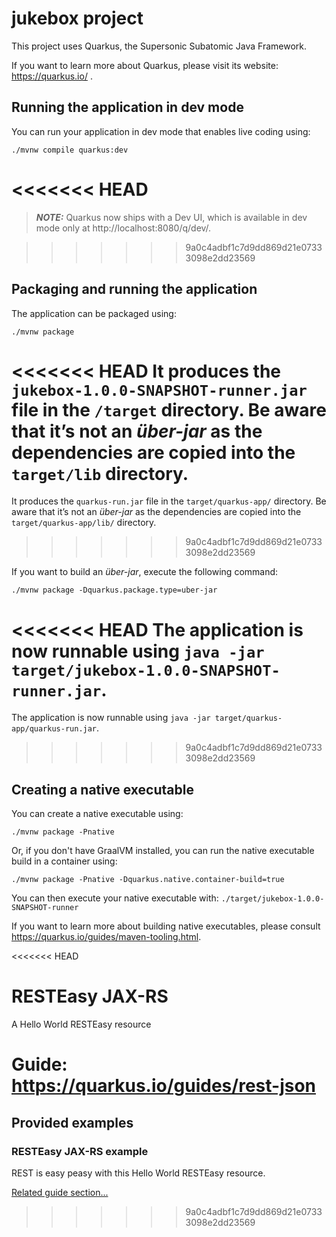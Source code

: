 # jukebox project

This project uses Quarkus, the Supersonic Subatomic Java Framework.

If you want to learn more about Quarkus, please visit its website: https://quarkus.io/ .

## Running the application in dev mode

You can run your application in dev mode that enables live coding using:
```shell script
./mvnw compile quarkus:dev
```

<<<<<<< HEAD
=======
> **_NOTE:_**  Quarkus now ships with a Dev UI, which is available in dev mode only at http://localhost:8080/q/dev/.

>>>>>>> 9a0c4adbf1c7d9dd869d21e07333098e2dd23569
## Packaging and running the application

The application can be packaged using:
```shell script
./mvnw package
```
<<<<<<< HEAD
It produces the `jukebox-1.0.0-SNAPSHOT-runner.jar` file in the `/target` directory.
Be aware that it’s not an _über-jar_ as the dependencies are copied into the `target/lib` directory.
=======
It produces the `quarkus-run.jar` file in the `target/quarkus-app/` directory.
Be aware that it’s not an _über-jar_ as the dependencies are copied into the `target/quarkus-app/lib/` directory.
>>>>>>> 9a0c4adbf1c7d9dd869d21e07333098e2dd23569

If you want to build an _über-jar_, execute the following command:
```shell script
./mvnw package -Dquarkus.package.type=uber-jar
```

<<<<<<< HEAD
The application is now runnable using `java -jar target/jukebox-1.0.0-SNAPSHOT-runner.jar`.
=======
The application is now runnable using `java -jar target/quarkus-app/quarkus-run.jar`.
>>>>>>> 9a0c4adbf1c7d9dd869d21e07333098e2dd23569

## Creating a native executable

You can create a native executable using: 
```shell script
./mvnw package -Pnative
```

Or, if you don't have GraalVM installed, you can run the native executable build in a container using: 
```shell script
./mvnw package -Pnative -Dquarkus.native.container-build=true
```

You can then execute your native executable with: `./target/jukebox-1.0.0-SNAPSHOT-runner`

If you want to learn more about building native executables, please consult https://quarkus.io/guides/maven-tooling.html.

<<<<<<< HEAD
# RESTEasy JAX-RS

<p>A Hello World RESTEasy resource</p>

Guide: https://quarkus.io/guides/rest-json
=======
## Provided examples

### RESTEasy JAX-RS example

REST is easy peasy with this Hello World RESTEasy resource.

[Related guide section...](https://quarkus.io/guides/getting-started#the-jax-rs-resources)
>>>>>>> 9a0c4adbf1c7d9dd869d21e07333098e2dd23569
